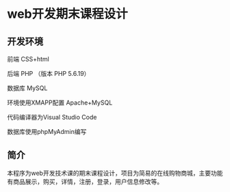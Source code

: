 # web开发期末课程设计

## 开发环境

前端  CSS+html

后端 PHP （版本 PHP 5.6.19）

数据库 MySQL

环境使用XMAPP配置 Apache+MySQL

代码编译器为Visual Studio Code

数据库使用phpMyAdmin编写

## 简介

本程序为web开发技术课的期末课程设计，项目为简易的在线购物商城，主要功能有商品展示，购买，详情，注册，登录，用户信息修改等。
